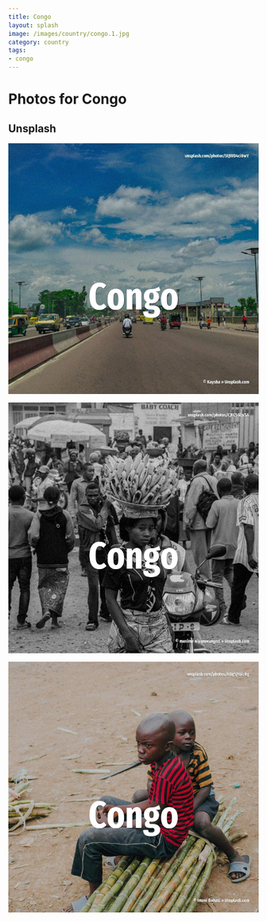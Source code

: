 ```yaml
---
title: Congo
layout: splash
image: /images/country/congo.1.jpg
category: country
tags:
- congo
---
```

# Photos for Congo

## Unsplash

![Congo](/images/country/congo.1.jpg)

![Congo](/images/country/congo.2.jpg)

![Congo](/images/country/congo.3.jpg)